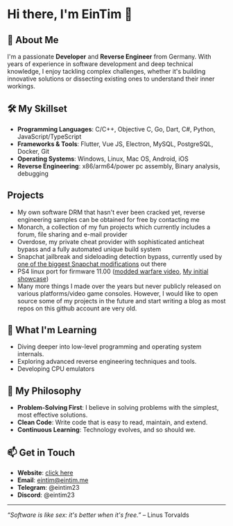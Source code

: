 # Hi there, I'm EinTim 👋

## 🚀 About Me

I'm a passionate **Developer** and **Reverse Engineer** from Germany. With years of experience in software development and deep technical knowledge, I enjoy tackling complex challenges, whether it's building innovative solutions or dissecting existing ones to understand their inner workings.

## 🛠️ My Skillset

- **Programming Languages**: C/C++, Objective C, Go, Dart, C#, Python, JavaScript/TypeScript
- **Frameworks & Tools**: Flutter, Vue JS, Electron, MySQL, PostgreSQL, Docker, Git
- **Operating Systems**: Windows, Linux, Mac OS, Android, iOS
- **Reverse Engineering**: x86/arm64/power pc assembly, Binary analysis, debugging

## Projects

- My own software DRM that hasn't ever been cracked yet, reverse engineering samples can be obtained for free by contacting me
- Monarch, a collection of my fun projects which currently includes a forum, file sharing and e-mail provider
- Overdose, my private cheat provider with sophisticated anticheat bypass and a fully automated unique build system
- Snapchat jailbreak and sideloading detection bypass, currently used by [one of the biggest Snapchat modifications](https://repo.objcmsgsend.dev/) out there
- PS4 linux port for firmware 11.00 ([modded warfare video](https://www.youtube.com/watch?v=qlsdUcYrV2M), [My initial showcase](https://www.youtube.com/watch?v=H4DBDMqlgkI))
- Many more things I made over the years but never publicly released on various platforms/video game consoles. However, I would like to open source some of my projects in the future and start writing a blog as most repos on this github account are very old.

## 🌱 What I'm Learning

- Diving deeper into low-level programming and operating system internals.
- Exploring advanced reverse engineering techniques and tools.
- Developing CPU emulators

## 🧠 My Philosophy

- **Problem-Solving First**: I believe in solving problems with the simplest, most effective solutions.
- **Clean Code**: Write code that is easy to read, maintain, and extend.
- **Continuous Learning**: Technology evolves, and so should we.

## 📫 Get in Touch
- **Website**: [click here](https://eintim.dev)
- **Email**: eintim@eintim.me
- **Telegram**: @eintim23
- **Discord**: @eintim23

---

*“Software is like sex: it's better when it's free.”* – Linus Torvalds
